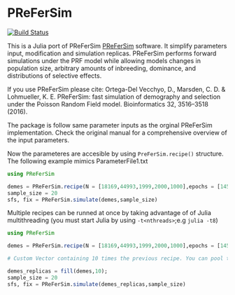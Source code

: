 # PReFerSim

[![Build Status](https://github.com/jmurga/PReFerSim.jl/actions/workflows/CI.yml/badge.svg?branch=main)](https://github.com/jmurga/PReFerSim.jl/actions/workflows/CI.yml?query=branch%3Amain)

This is a Julia port of PReFerSim [PReFerSim](https://doi.org/10.1093/bioinformatics/btw478) software. It simplify parameters input, modification and simulation replicas. PReFerSim performs forward simulations under the PRF model while allowing models changes in population size, arbitrary amounts of inbreeding, dominance, and distributions of selective effects.

If you use PReFerSim please cite: Ortega-Del Vecchyo, D., Marsden, C. D. & Lohmueller, K. E. PReFerSim: fast simulation of demography and selection under the Poisson Random Field model. Bioinformatics 32, 3516–3518 (2016).

The package is follow same parameter inputs as the orginal PReFerSim implementation. Check the original  manual for a comprehensive overview of the input parameters.

Now the parameteres are accesible by using `PreFerSim.recipe()` structure. The following example mimics ParameterFile1.txt

```julia
using PReFerSim

demes = PReFerSim.recipe(N = [18169,44993,1999,2000,1000],epochs = [145352,63898,347,2033,100], θ = 8)
sample_size = 20
sfs, fix = PReFerSim.simulate(demes,sample_size)
```

Multiple recipes can be runned at once by taking advantage of of Julia multithreading (you must start Julia by using `-t<nthreads>`;e.g `julia -t8`)


```julia
using PReFerSim

demes = PReFerSim.recipe(N = [18169,44993,1999,2000,1000],epochs = [145352,63898,347,2033,100], θ = 8)

# Custom Vector containing 10 times the previous recipe. You can pool the results by using PReFerSim.simulate(pool=true)

demes_replicas = fill(demes,10);
sample_size = 20
sfs, fix = PReFerSim.simulate(demes_replicas,sample_size)
```
